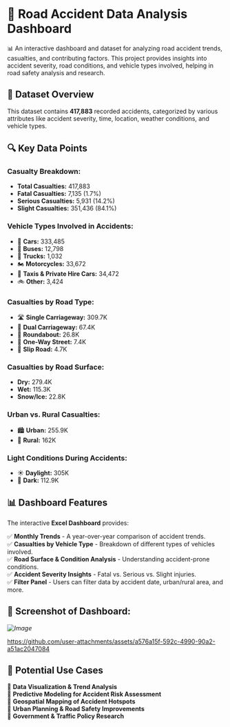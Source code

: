 # 🚗 Road Accident Data Analysis Dashboard

📊 An interactive dashboard and dataset for analyzing road accident trends, casualties, and contributing factors. This project provides insights into accident severity, road conditions, and vehicle types involved, helping in road safety analysis and research.

## 📂 Dataset Overview

This dataset contains **417,883** recorded accidents, categorized by various attributes like accident severity, time, location, weather conditions, and vehicle types.

## 🔍 Key Data Points

### Casualty Breakdown:
- **Total Casualties:** 417,883
- **Fatal Casualties:** 7,135 (1.7%)
- **Serious Casualties:** 5,931 (14.2%)
- **Slight Casualties:** 351,436 (84.1%)

### Vehicle Types Involved in Accidents:
- 🚗 **Cars:** 333,485  
- 🚌 **Buses:** 12,798  
- 🚛 **Trucks:** 1,032  
- 🏍️ **Motorcycles:** 33,672  
- 🚖 **Taxis & Private Hire Cars:** 34,472  
- 🚲 **Other:** 3,424  

### Casualties by Road Type:
- 🛣️ **Single Carriageway:** 309.7K  
- 🚗 **Dual Carriageway:** 67.4K  
- 🔄 **Roundabout:** 26.8K  
- 🚦 **One-Way Street:** 7.4K  
- 🛑 **Slip Road:** 4.7K  

### Casualties by Road Surface:
- **Dry:** 279.4K  
- **Wet:** 115.3K  
- **Snow/Ice:** 22.8K  

### Urban vs. Rural Casualties:
- 🏙️ **Urban:** 255.9K  
- 🌾 **Rural:** 162K  

### Light Conditions During Accidents:
- ☀️ **Daylight:** 305K  
- 🌙 **Dark:** 112.9K  

## 📊 Dashboard Features

The interactive **Excel Dashboard** provides:

✅ **Monthly Trends** - A year-over-year comparison of accident trends.  
✅ **Casualties by Vehicle Type** - Breakdown of different types of vehicles involved.  
✅ **Road Surface & Condition Analysis** - Understanding accident-prone conditions.  
✅ **Accident Severity Insights** - Fatal vs. Serious vs. Slight injuries.  
✅ **Filter Panel** - Users can filter data by accident date, urban/rural area, and more.  

## 📌 Screenshot of Dashboard:

*![Image](https://github.com/user-attachments/assets/e36609c8-eb54-41ca-a909-1a70d1a65b95)*

https://github.com/user-attachments/assets/a576a15f-592c-4990-90a2-a51ac2047084

## 🚀 Potential Use Cases

🔹 **Data Visualization & Trend Analysis**  
🔹 **Predictive Modeling for Accident Risk Assessment**  
🔹 **Geospatial Mapping of Accident Hotspots**  
🔹 **Urban Planning & Road Safety Improvements**  
🔹 **Government & Traffic Policy Research**  
